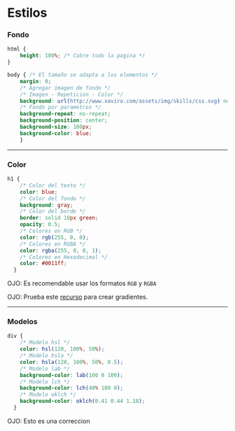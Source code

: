 # Estilos

### Fondo
```css
html {
    height: 100%; /* Cubre todo la pagina */
}

body { /* El tamaño se adapta a los elementos */
    margin: 0;
    /* Agregar imagen de fondo */
    /* Imagen - Repeticion - Color */
    background: url(http://www.xaviro.com/assets/img/skills/css.svg) no-repeat, blue;
    /* Fondo por parametros */
    background-repeat: no-repeat;
    background-position: center;
    background-size: 100px;
    background-color: blue;
    }
```
---
### Color
```css
h1 {
    /* Color del texto */
    color: blue; 
    /* Color del fondo */
    background: gray;
    /* Color del borde */
    border: solid 10px green;
    opacity: 0.5;
    /* Colores en RGB */
    color: rgb(255, 0, 0);
    /* Colores en RGBA */
    color: rgba(255, 0, 0, 1);
    /* Colores en Hexadecimal */
    color: #0011ff;
  }
```
OJO: Es recomendable usar los formatos `RGB` y `RGBA` 

OJO: Prueba este [recurso](https://gradients.app/es/new) para crear gradientes.

---
### Modelos

```css
div {
    /* Modelo hsl */
    color: hsl(120, 100%, 50%);
    /* Modelo hsla */
    color: hsla(120, 100%, 50%, 0.5);
    /* Modelo lab */
    background-color: lab(100 0 100);
    /* Modelo lch */ 
    background-color: lch(40% 100 0);
    /* Modelo oklch */
    background-color: oklch(0.41 0.44 1.18);
  }
```  
OJO: Esto es una correccion


